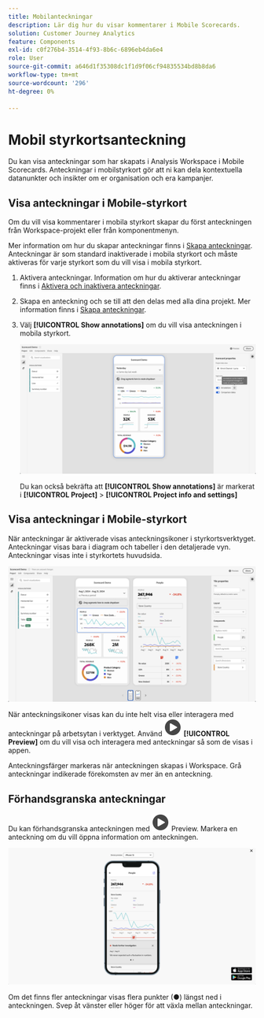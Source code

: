 ```yaml
---
title: Mobilanteckningar
description: Lär dig hur du visar kommentarer i Mobile Scorecards.
solution: Customer Journey Analytics
feature: Components
exl-id: c0f276b4-3514-4f93-8b6c-6896eb4da6e4
role: User
source-git-commit: a646d1f35308dc1f1d9f06cf94835534bd8b8da6
workflow-type: tm+mt
source-wordcount: '296'
ht-degree: 0%

---
```



# Mobil styrkortsanteckning

Du kan visa anteckningar som har skapats i Analysis Workspace i Mobile Scorecards. Anteckningar i mobilstyrkort gör att ni kan dela kontextuella datanunkter och insikter om er organisation och era kampanjer.


## Visa anteckningar i Mobile-styrkort

Om du vill visa kommentarer i mobila styrkort skapar du först anteckningen från Workspace-projekt eller från komponentmenyn.

Mer information om hur du skapar anteckningar finns i [Skapa anteckningar](create-annotations.md). Anteckningar är som standard inaktiverade i mobila styrkort och måste aktiveras för varje styrkort som du vill visa i mobila styrkort.

1. Aktivera anteckningar. Information om hur du aktiverar anteckningar finns i [Aktivera och inaktivera anteckningar](overview.md#turn-annotations-on-or-off).

1. Skapa en anteckning och se till att den delas med alla dina projekt. Mer information finns i [Skapa anteckningar](create-annotations.md).

1. Välj **[!UICONTROL Show annotations]** om du vill visa anteckningen i mobila styrkort.

   ![Alternativ för mobila anteckningar för styrkort.](assets/annotations-scorecard-onoff.png)

   Du kan också bekräfta att **[!UICONTROL Show annotations]** är markerat i **[!UICONTROL Project]** > **[!UICONTROL Project info and settings]**

## Visa anteckningar i Mobile-styrkort

När anteckningar är aktiverade visas anteckningsikoner i styrkortsverktyget. Anteckningar visas bara i diagram och tabeller i den detaljerade vyn. Anteckningar visas inte i styrkortets huvudsida.

![Styrkortverktyget markerar anteckningsikonerna.](assets/annotations-scorecard.png)

När anteckningsikoner visas kan du inte helt visa eller interagera med anteckningar på arbetsytan i verktyget. Använd ![PlayCircle](/help/assets/icons/PlayCircle.svg) **[!UICONTROL Preview]** om du vill visa och interagera med anteckningar så som de visas i appen.

Anteckningsfärger markeras när anteckningen skapas i Workspace. Grå anteckningar indikerade förekomsten av mer än en anteckning.

## Förhandsgranska anteckningar

Du kan förhandsgranska anteckningen med ![PlayCircle](/help/assets/icons/PlayCircle.svg) Preview. Markera en anteckning om du vill öppna information om anteckningen.

![Förhandsgranskning av mobilstyrkort för anteckning](assets/annotations-scorecard-preview.png)

Om det finns fler anteckningar visas flera punkter (●) längst ned i anteckningen. Svep åt vänster eller höger för att växla mellan anteckningar.
